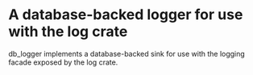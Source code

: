 # A database-backed logger for use with the log crate

db_logger implements a database-backed sink for use with the logging facade
exposed by the log crate.
